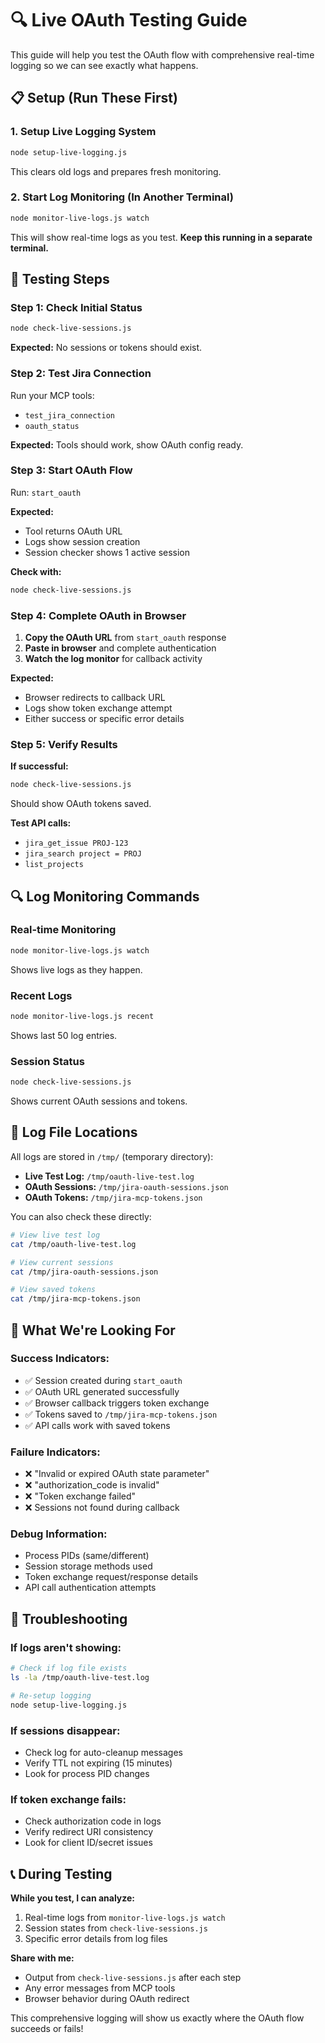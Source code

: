 # 🔍 Live OAuth Testing Guide

This guide will help you test the OAuth flow with comprehensive real-time logging so we can see exactly what happens.

## 📋 Setup (Run These First)

### 1. Setup Live Logging System
```bash
node setup-live-logging.js
```
This clears old logs and prepares fresh monitoring.

### 2. Start Log Monitoring (In Another Terminal)
```bash
node monitor-live-logs.js watch
```
This will show real-time logs as you test. **Keep this running in a separate terminal.**

## 🚀 Testing Steps

### Step 1: Check Initial Status
```bash
node check-live-sessions.js
```
**Expected:** No sessions or tokens should exist.

### Step 2: Test Jira Connection
Run your MCP tools:
- `test_jira_connection`
- `oauth_status`

**Expected:** Tools should work, show OAuth config ready.

### Step 3: Start OAuth Flow
Run: `start_oauth`

**Expected:** 
- Tool returns OAuth URL
- Logs show session creation
- Session checker shows 1 active session

**Check with:**
```bash
node check-live-sessions.js
```

### Step 4: Complete OAuth in Browser
1. **Copy the OAuth URL** from `start_oauth` response
2. **Paste in browser** and complete authentication
3. **Watch the log monitor** for callback activity

**Expected:**
- Browser redirects to callback URL
- Logs show token exchange attempt
- Either success or specific error details

### Step 5: Verify Results

**If successful:**
```bash
node check-live-sessions.js
```
Should show OAuth tokens saved.

**Test API calls:**
- `jira_get_issue PROJ-123`
- `jira_search project = PROJ`
- `list_projects`

## 🔍 Log Monitoring Commands

### Real-time Monitoring
```bash
node monitor-live-logs.js watch
```
Shows live logs as they happen.

### Recent Logs
```bash
node monitor-live-logs.js recent
```
Shows last 50 log entries.

### Session Status
```bash
node check-live-sessions.js
```
Shows current OAuth sessions and tokens.

## 📁 Log File Locations

All logs are stored in `/tmp/` (temporary directory):

- **Live Test Log:** `/tmp/oauth-live-test.log`
- **OAuth Sessions:** `/tmp/jira-oauth-sessions.json`
- **OAuth Tokens:** `/tmp/jira-mcp-tokens.json`

You can also check these directly:
```bash
# View live test log
cat /tmp/oauth-live-test.log

# View current sessions
cat /tmp/jira-oauth-sessions.json

# View saved tokens
cat /tmp/jira-mcp-tokens.json
```

## 🎯 What We're Looking For

### Success Indicators:
- ✅ Session created during `start_oauth`
- ✅ OAuth URL generated successfully
- ✅ Browser callback triggers token exchange
- ✅ Tokens saved to `/tmp/jira-mcp-tokens.json`
- ✅ API calls work with saved tokens

### Failure Indicators:
- ❌ "Invalid or expired OAuth state parameter"
- ❌ "authorization_code is invalid"
- ❌ "Token exchange failed"
- ❌ Sessions not found during callback

### Debug Information:
- Process PIDs (same/different)
- Session storage methods used
- Token exchange request/response details
- API call authentication attempts

## 🔧 Troubleshooting

### If logs aren't showing:
```bash
# Check if log file exists
ls -la /tmp/oauth-live-test.log

# Re-setup logging
node setup-live-logging.js
```

### If sessions disappear:
- Check log for auto-cleanup messages
- Verify TTL not expiring (15 minutes)
- Look for process PID changes

### If token exchange fails:
- Check authorization code in logs
- Verify redirect URI consistency
- Look for client ID/secret issues

## 📞 During Testing

**While you test, I can analyze:**
1. Real-time logs from `monitor-live-logs.js watch`
2. Session states from `check-live-sessions.js`
3. Specific error details from log files

**Share with me:**
- Output from `check-live-sessions.js` after each step
- Any error messages from MCP tools
- Browser behavior during OAuth redirect

This comprehensive logging will show us exactly where the OAuth flow succeeds or fails!